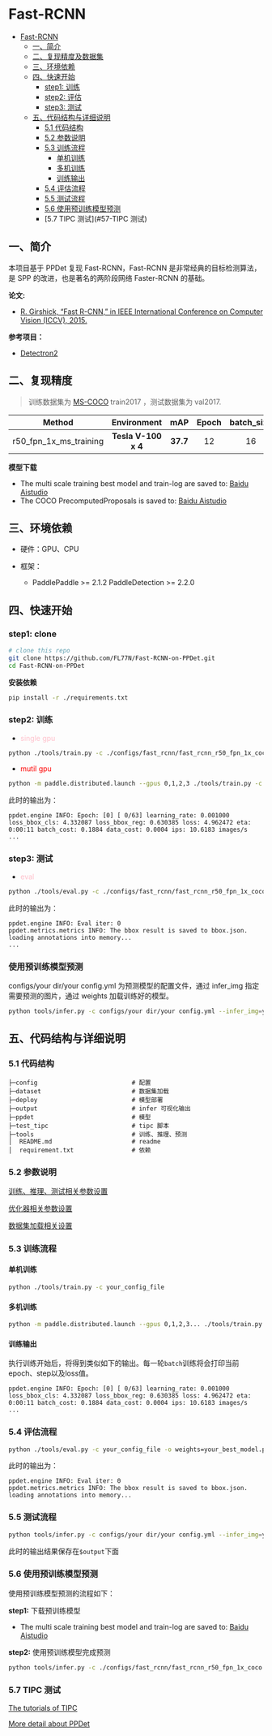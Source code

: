 # Fast-RCNN
   * [Fast-RCNN](#resnet)
      * [一、简介](#一简介)
      * [二、复现精度及数据集](#二复现精度)
      * [三、环境依赖](#三环境依赖)
      * [四、快速开始](#四快速开始)
         * [step1: 训练](#step1-训练)
         * [step2: 评估](#step2-评估)
         * [step3: 测试](#step3-测试)
      * [五、代码结构与详细说明](#五代码结构与详细说明)
         * [5.1 代码结构](#51-代码结构)
         * [5.2 参数说明](#52-参数说明)
         * [5.3 训练流程](#53-训练流程)
            * [单机训练](#单机训练)
            * [多机训练](#多机训练)
            * [训练输出](#训练输出)
         * [5.4 评估流程](#54-评估流程)
         * [5.5 测试流程](#55-测试流程)
         * [5.6 使用预训练模型预测](#56-使用预训练模型预测)
         * [5.7 TIPC 测试](#57-TIPC 测试)

## 一、简介

本项目基于 PPDet 复现 Fast-RCNN，Fast-RCNN 是非常经典的目标检测算法，是 SPP 的改进，也是著名的两阶段网络 Faster-RCNN 的基础。

**论文:**
- [R. Girshick, “Fast R-CNN,” in IEEE International Conference on Computer Vision (ICCV), 2015.](https://arxiv.org/abs/1504.08083)

**参考项目：**
- [Detectron2](https://github.com/facebookresearch/detectron2/blob/main/configs/COCO-Detection/fast_rcnn_R_50_FPN_1x.yaml)

## 二、复现精度

>训练数据集为 [MS-COCO](https://cocodataset.org/#download) train2017 ，测试数据集为 val2017.

|Method|Environment|mAP|Epoch|batch_size|config|Dataset
:--:|:--:|:--:|:--:|:--:|:--:|:--:
r50_fpn_1x_ms_training|**Tesla V-100 x 4**|**37.7**|12|16|[fast_rcnn_r50_fpn_1x_coco.yml](https://github.com/FL77N/Fast-RCNN-on-PPDet/tree/main/configs/fast_rcnn)|COCO

**模型下载**
* The multi scale training best model and train-log are saved to: [Baidu Aistudio](https://aistudio.baidu.com/aistudio/datasetdetail/118142)
* The COCO PrecomputedProposals is saved to: [Baidu Aistudio](https://aistudio.baidu.com/aistudio/datasetdetail/117919)

## 三、环境依赖

- 硬件：GPU、CPU

- 框架：
  - PaddlePaddle >= 2.1.2 PaddleDetection >= 2.2.0

## 四、快速开始

### step1: clone 

```bash
# clone this repo
git clone https://github.com/FL77N/Fast-RCNN-on-PPDet.git
cd Fast-RCNN-on-PPDet
```
**安装依赖**
```bash
pip install -r ./requirements.txt
```

### step2: 训练
* <font color=pink>single gpu</font> 
```bash
python ./tools/train.py -c ./configs/fast_rcnn/fast_rcnn_r50_fpn_1x_coco.yml --eval
```
* <font color=red>mutil gpu</font>
```bash
python -m paddle.distributed.launch --gpus 0,1,2,3 ./tools/train.py -c ./configs/fast_rcnn/fast_rcnn_r50_fpn_1x_coco.yml --eval
```

此时的输出为：
```
ppdet.engine INFO: Epoch: [0] [ 0/63] learning_rate: 0.001000 loss_bbox_cls: 4.332087 loss_bbox_reg: 0.630385 loss: 4.962472 eta: 0:00:11 batch_cost: 0.1884 data_cost: 0.0004 ips: 10.6183 images/s
...
```

### step3: 测试
* <font color=pink>eval</font>
```bash
python ./tools/eval.py -c ./configs/fast_rcnn/fast_rcnn_r50_fpn_1x_coco.yml -o weights=best_model.pdparams
```
此时的输出为：
```
ppdet.engine INFO: Eval iter: 0
ppdet.metrics.metrics INFO: The bbox result is saved to bbox.json.
loading annotations into memory...
...
```

### 使用预训练模型预测

configs/your dir/your config.yml 为预测模型的配置文件，通过 infer_img 指定需要预测的图片，通过 weights 加载训练好的模型。

```bash
python tools/infer.py -c configs/your dir/your config.yml --infer_img=your image.jpg -o weights=your best model.pdparams
```

## 五、代码结构与详细说明

### 5.1 代码结构

```
├─config                          # 配置
├─dataset                         # 数据集加载
├─deploy                          # 模型部署
├─output                          # infer 可视化输出
├─ppdet                           # 模型
├─test_tipc                       # tipc 脚本
├─tools                           # 训练、推理、预测
│  README.md                      # readme
│  requirement.txt                # 依赖
```

### 5.2 参数说明

[训练、推理、测试相关参数设置](https://github.com/FL77N/Fast-RCNN-on-PPDet/blob/main/configs/fast_rcnn/_base_/fast_reader.yml)

[优化器相关参数设置](https://github.com/FL77N/Fast-RCNN-on-PPDet/blob/main/configs/fast_rcnn/_base_/optimizer_1x.yml)

[数据集加载相关设置](https://github.com/FL77N/Fast-RCNN-on-PPDet/blob/main/configs/datasets/coco_detection.yml)

### 5.3 训练流程

#### 单机训练
```bash
python ./tools/train.py -c your_config_file
```

#### 多机训练
```bash
python -m paddle.distributed.launch --gpus 0,1,2,3... ./tools/train.py -c your_config_file
```

#### 训练输出
执行训练开始后，将得到类似如下的输出。每一轮`batch`训练将会打印当前epoch、step以及loss值。
```text
ppdet.engine INFO: Epoch: [0] [ 0/63] learning_rate: 0.001000 loss_bbox_cls: 4.332087 loss_bbox_reg: 0.630385 loss: 4.962472 eta: 0:00:11 batch_cost: 0.1884 data_cost: 0.0004 ips: 10.6183 images/s
...
```

### 5.4 评估流程

```bash
python ./tools/eval.py -c your_config_file -o weights=your_best_model.pdparams
```

此时的输出为：
```
ppdet.engine INFO: Eval iter: 0
ppdet.metrics.metrics INFO: The bbox result is saved to bbox.json.
loading annotations into memory...
```

### 5.5 测试流程

```bash
python tools/infer.py -c configs/your dir/your config.yml --infer_img=your image.jpg -o weights=your best model.pdparams
```
此时的输出结果保存在`$output`下面


### 5.6 使用预训练模型预测

使用预训练模型预测的流程如下：

**step1:** 下载预训练模型
* The multi scale training best model and train-log are saved to: [Baidu Aistudio](https://aistudio.baidu.com/aistudio/datasetdetail/118142)

**step2:** 使用预训练模型完成预测
```bash
python tools/infer.py -c ./configs/fast_rcnn/fast_rcnn_r50_fpn_1x_coco.yml --infer_img=your image.jpg -o weights=best_model.pdparams
```
### 5.7 TIPC 测试

[The tutorials of TIPC](https://github.com/FL77N/Fast-RCNN-on-PPDet/tree/main/test_tipc/docs)


[More detail about PPDet](https://github.com/PaddlePaddle/PaddleDetection/tree/develop/docs/tutorials)
